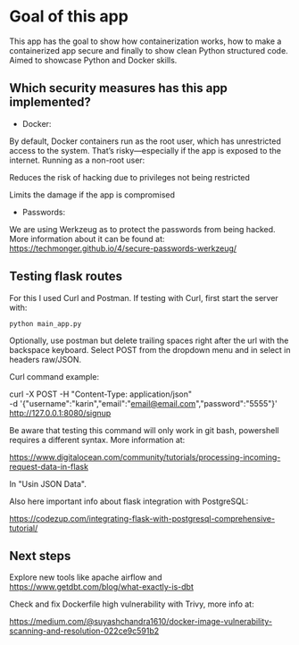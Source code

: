 # Goal of this app

This app has the goal to show how containerization works, how to make a containerized app secure and finally to show clean Python structured code. Aimed to showcase Python and Docker skills.

## Which security measures has this app implemented?

- Docker:

By default, Docker containers run as the root user, which has unrestricted access to the system. That’s risky—especially if the app is exposed to the internet. Running as a non-root user:

Reduces the risk of hacking due to privileges not being restricted

Limits the damage if the app is compromised

- Passwords:

We are using Werkzeug as to protect the passwords from being hacked.
More information about it can be found at: https://techmonger.github.io/4/secure-passwords-werkzeug/

## Testing flask routes

For this I used Curl and Postman.
If testing with Curl, first start the server with:

```python main_app.py```

Optionally, use postman but delete trailing spaces right after the url with the backspace keyboard. Select POST from the dropdown menu and in select in headers raw/JSON.

Curl command example:

curl -X POST -H "Content-Type: application/json" \
    -d '{"username":"karin","email":"<email@email.com>","password":"5555"}' \
<http://127.0.0.1:8080/signup>

Be aware that testing this command will only work in git bash, powershell requires a different syntax.
More information at:

<https://www.digitalocean.com/community/tutorials/processing-incoming-request-data-in-flask>

In "Usin JSON Data".

Also here important info about flask integration with PostgreSQL:

<https://codezup.com/integrating-flask-with-postgresql-comprehensive-tutorial/>

## Next steps

Explore new tools like apache airflow and <https://www.getdbt.com/blog/what-exactly-is-dbt>

Check and fix Dockerfile high vulnerability with Trivy, more info at:

<https://medium.com/@suyashchandra1610/docker-image-vulnerability-scanning-and-resolution-022ce9c591b2>
